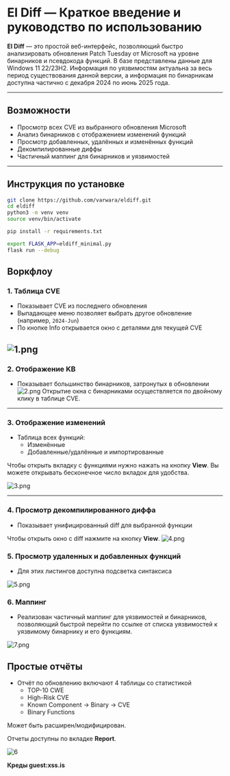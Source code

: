 # El Diff — Краткое введение и руководство по использованию

**El Diff** — это простой веб-интерфейс, позволяющий быстро анализировать обновления Patch Tuesday от Microsoft на уровне бинарников и псевдокода функций.
В базе представлены данные для Windows 11 22/23H2. Информация по уязвимостям актуальна за весь период существования данной версии, а информация по бинарникам доступна частично с декабря 2024 по июнь 2025 года.

---

## Возможности

- Просмотр всех CVE из выбранного обновления Microsoft
- Анализ бинарников с отображением изменений функций
- Просмотр добавленных, удалённых и изменённых функций
- Декомпилированные диффы 
- Частичный маппинг для бинарников и уязвимостей

---

## Инструкция по установке

```sh
git clone https://github.com/varwara/eldiff.git
cd eldiff
python3 -m venv venv
source venv/bin/activate

pip install -r requirements.txt

export FLASK_APP=eldiff_minimal.py
flask run --debug
```

## Воркфлоу 

### 1. Таблица CVE

- Показывает CVE из последнего обновления
- Выпадающее меню позволяет выбрать другое обновление (например, `2024-Jun`)
- По кнопке Info открывается окно с деталями для текущей CVE

![1.png](./1.png)
---

### 2. Отображение KB

- Показывает большинство бинарников, затронутыx в обновлении
![2.png](./2.png)
Открытие окна с бинарниками осуществляется по двойному клику в таблице CVE.

---

### 3. Отображение изменений

- Таблица всех функций:
  - Изменённые
  - Добавленные/удалённые и импортированные

Чтобы открыть вкладку с функциями нужно нажать на кнопку **View**. Вы можете открывать бесконечное число вкладок для удобства.

![3.png](./3.png)

---

### 4. Просмотр декомпилированного диффа

- Показывает унифицированный diff для выбранной функции

Чтобы открыть окно с diff нажмите на кнопку **View**.
![4.png](./4.png)

### 5. Просмотр удаленных и добавленных функций

- Для этих листингов доступна подсветка синтаксиса

![5.png](./5.png)

### 6. Маппинг

- Реализован частичный маппинг для уязвимостей и бинарников, позволяющий быстрой перейти по ссылке от списка уязвимостей к уязвимому бинарнику и его функциям.

![7.png](./7.png)

## Простые отчёты

- Отчёт по обновлению включают 4 таблицы со статистикой
    - TOP-10 CWE
    - High-Risk CVE
    - Known Component → Binary → CVE
    - Binary Functions

Может быть расширен/модифицирован.

Отчеты доступны по вкладке **Report**.

![6](./6.png)

**Креды guest:xss.is**
